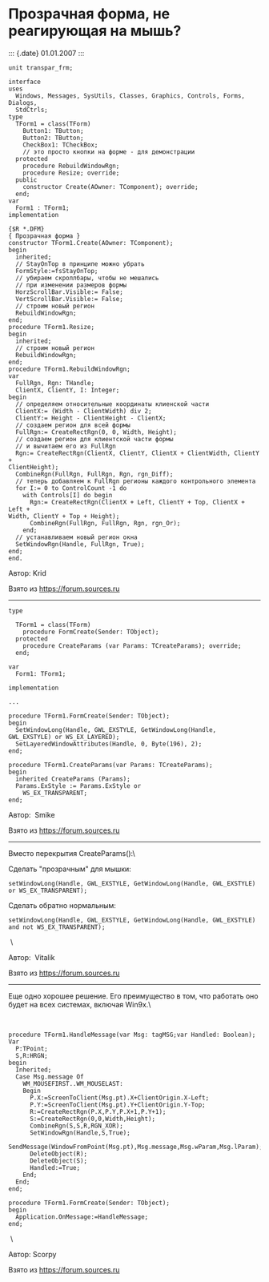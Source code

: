 Прозрачная форма, не реагирующая на мышь?
=========================================

::: {.date}
01.01.2007
:::

    unit transpar_frm;

    interface
    uses
      Windows, Messages, SysUtils, Classes, Graphics, Controls, Forms, Dialogs,
      StdCtrls;
    type
      TForm1 = class(TForm)
        Button1: TButton;
        Button2: TButton;
        CheckBox1: TCheckBox;
        // это просто кнопки на форме - для демонстрации
      protected
        procedure RebuildWindowRgn;
        procedure Resize; override;
      public
        constructor Create(AOwner: TComponent); override;
      end;
    var
      Form1 : TForm1;
    implementation
     
    {$R *.DFM}
    { Прозрачная форма }
    constructor TForm1.Create(AOwner: TComponent);
    begin
      inherited;
      // StayOnTop в принципе можно убрать
      FormStyle:=fsStayOnTop;
      // убираем скроллбары, чтобы не мешались
      // при изменении размеров формы
      HorzScrollBar.Visible:= False;
      VertScrollBar.Visible:= False;
      // строим новый регион
      RebuildWindowRgn;
    end;
    procedure TForm1.Resize;
    begin
      inherited;
      // строим новый регион
      RebuildWindowRgn;
    end;
    procedure TForm1.RebuildWindowRgn;
    var
      FullRgn, Rgn: THandle;
      ClientX, ClientY, I: Integer;
    begin
      // определяем относительные координаты клиенской части
      ClientX:= (Width - ClientWidth) div 2;
      ClientY:= Height - ClientHeight - ClientX;
      // создаем регион для всей формы
      FullRgn:= CreateRectRgn(0, 0, Width, Height);
      // создаем регион для клиентской части формы
      // и вычитаем его из FullRgn
      Rgn:= CreateRectRgn(ClientX, ClientY, ClientX + ClientWidth, ClientY +
    ClientHeight);
      CombineRgn(FullRgn, FullRgn, Rgn, rgn_Diff);
      // теперь добавляем к FullRgn регионы каждого контрольного элемента
      for I:= 0 to ControlCount -1 do
        with Controls[I] do begin
          Rgn:= CreateRectRgn(ClientX + Left, ClientY + Top, ClientX + Left +
    Width, ClientY + Top + Height);
          CombineRgn(FullRgn, FullRgn, Rgn, rgn_Or);
        end;
      // устанавливаем новый регион окна
      SetWindowRgn(Handle, FullRgn, True);
    end;
    end.

Автор: Krid

Взято из <https://forum.sources.ru>

------------------------------------------------------------------------

    type

      TForm1 = class(TForm)
        procedure FormCreate(Sender: TObject);
      protected
        procedure CreateParams (var Params: TCreateParams); override;
      end;
     
    var
      Form1: TForm1;
     
    implementation
     
    ...
     
    procedure TForm1.FormCreate(Sender: TObject);
    begin
      SetWindowLong(Handle, GWL_EXSTYLE, GetWindowLong(Handle, GWL_EXSTYLE) or WS_EX_LAYERED);
      SetLayeredWindowAttributes(Handle, 0, Byte(196), 2);
    end;
     
    procedure TForm1.CreateParams(var Params: TCreateParams);
    begin
      inherited CreateParams (Params);
      Params.ExStyle := Params.ExStyle or
        WS_EX_TRANSPARENT;
    end;

Автор:  Smike

Взято из <https://forum.sources.ru>

------------------------------------------------------------------------

Вместо перекрытия CreateParams():\

Сделать \"прозрачным\" для мышки:

    setWindowLong(Handle, GWL_EXSTYLE, GetWindowLong(Handle, GWL_EXSTYLE) or WS_EX_TRANSPARENT);

Сделать обратно нормальным:

    setWindowLong(Handle, GWL_EXSTYLE, GetWindowLong(Handle, GWL_EXSTYLE) and not WS_EX_TRANSPARENT);

 \

Автор:  Vitalik

Взято из <https://forum.sources.ru>

------------------------------------------------------------------------

Еще одно хорошее решение. Его преимущество в том, что работать оно будет
на всех системах, включая Win9x.\

 

    procedure TForm1.HandleMessage(var Msg: tagMSG;var Handled: Boolean);
    Var
      P:TPoint;
      S,R:HRGN;
    begin
      Inherited;
      Case Msg.message Of
        WM_MOUSEFIRST..WM_MOUSELAST:
        Begin
          P.X:=ScreenToClient(Msg.pt).X+ClientOrigin.X-Left;
          P.Y:=ScreenToClient(Msg.pt).Y+ClientOrigin.Y-Top;
          R:=CreateRectRgn(P.X,P.Y,P.X+1,P.Y+1);
          S:=CreateRectRgn(0,0,Width,Height);
          CombineRgn(S,S,R,RGN_XOR);
          SetWindowRgn(Handle,S,True);
          SendMessage(WindowFromPoint(Msg.pt),Msg.message,Msg.wParam,Msg.lParam);
          DeleteObject(R);
          DeleteObject(S);
          Handled:=True;
        End;
      End;
    end;
     
    procedure TForm1.FormCreate(Sender: TObject);
    begin
      Application.OnMessage:=HandleMessage;
    end;

 \

Автор: Scorpy

Взято из <https://forum.sources.ru>
